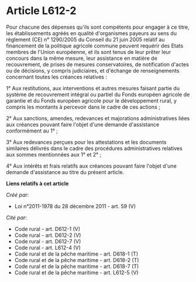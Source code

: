 # Article L612-2

Pour chacune des dépenses qu'ils sont compétents pour engager à ce titre, les établissements agréés en qualité d'organismes
payeurs au sens du règlement (CE) n° 1290/2005 du Conseil du 21 juin 2005 relatif au financement de la politique agricole
commune peuvent requérir des Etats membres de l'Union européenne, et ils sont tenus de leur prêter leur concours dans la même
mesure, leur assistance en matière de recouvrement, de prises de mesures conservatoires, de notification d'actes ou de
décisions, y compris judiciaires, et d'échange de renseignements concernant toutes les créances relatives : 

1° Aux restitutions, aux interventions et autres mesures faisant partie du système de recouvrement intégral ou partiel du
Fonds européen agricole de garantie et du Fonds européen agricole pour le développement rural, y compris les montants à
percevoir dans le cadre de ces actions ; 

2° Aux sanctions, amendes, redevances et majorations administratives liées aux créances pouvant faire l'objet d'une demande
d'assistance conformément au 1° ; 

3° Aux redevances perçues pour les attestations et les documents similaires délivrés dans le cadre des procédures
administratives relatives aux sommes mentionnées aux 1° et 2° ; 

4° Aux intérêts et frais relatifs aux créances pouvant faire l'objet d'une demande d'assistance au titre du présent article.

**Liens relatifs à cet article**

_Créé par_:

  - Loi n°2011-1978 du 28 décembre 2011 - art. 59 (V)

_Cité par_:

  - Code rural - art. D612-1 (V)
  - Code rural - art. D612-2 (V)
  - Code rural - art. D612-7 (V)
  - Code rural - art. L612-4 (V)
  - Code rural et de la pêche maritime - art. D618-1 (T)
  - Code rural et de la pêche maritime - art. D618-2 (T)
  - Code rural et de la pêche maritime - art. D618-7 (T)
  - Code rural et de la pêche maritime - art. L612-5 (V)
